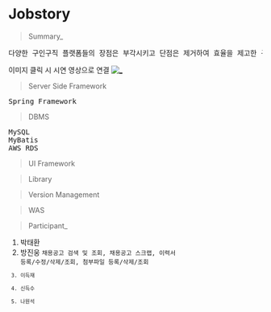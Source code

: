 # Jobstory

> Summary_
<pre>
다양한 구인구직 플랫폼들의 장점은 부각시키고 단점은 제거하여 효율을 제고한 구인구직 사이트
</pre>

이미지 클릭 시 시연 영상으로 연결
[![_](https://user-images.githubusercontent.com/43169472/50580182-eca6a580-0e8e-11e9-8f71-529abe5099d8.PNG)](https://www.youtube.com/watch?v=1LxRe6rdy_c&t=20s)

> Server Side Framework
<pre>
Spring Framework
</pre>

> DBMS
<pre>
MySQL
MyBatis 
AWS RDS
</pre>  

> UI Framework

> Library

> Version Management

> WAS

> Participant_
1. 박태환 
2. 방진웅
<code>채용공고 검색 및 조회, 채용공고 스크랩, 이력서 등록/수정/삭제/조회, 첨부파일 등록/삭제/조회<code>
3. 이득재
4. 신득수
5. 나원석
  




